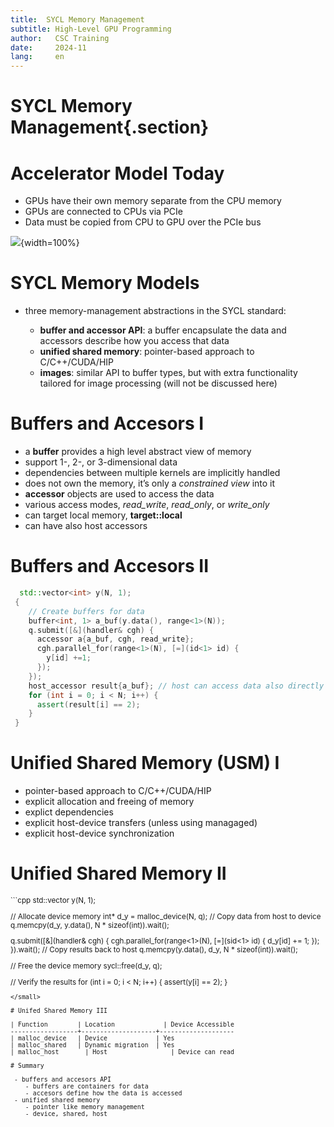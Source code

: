 ```yaml
---
title:  SYCL Memory Management
subtitle: High-Level GPU Programming 
author:   CSC Training
date:     2024-11
lang:     en
---
```


# SYCL Memory Management{.section}

# Accelerator Model Today

- GPUs have their own memory separate from the CPU memory
- GPUs are connected to CPUs via PCIe
- Data must be copied from CPU to GPU over the PCIe bus

![](img/gpu-bws.png){width=100%}

# SYCL Memory Models

 - three memory-management abstractions in the SYCL standard:

      - **buffer and accessor API**: a buffer encapsulate the data and accessors describe how you access that data
      - **unified shared memory**: pointer-based approach to C/C++/CUDA/HIP
      - **images**: similar API to buffer types, but with extra functionality tailored for image processing (will not be discussed here)

# Buffers and Accesors I
 -  a **buffer** provides a high level abstract view of memory 
 - support 1-, 2-, or 3-dimensional data
 - dependencies between multiple kernels are implicitly handled
 - does not own the memory, it’s only a *constrained view* into it
 - **accessor** objects are used to access the data
 - various access modes, *read_write*, *read_only*, or *write_only*
 - can target local memory, **target::local**
 - can have also host accessors

# Buffers and Accesors II
 
```cpp
  std::vector<int> y(N, 1);
 {
    // Create buffers for data 
    buffer<int, 1> a_buf(y.data(), range<1>(N));
    q.submit([&](handler& cgh) {
      accessor a{a_buf, cgh, read_write};
      cgh.parallel_for(range<1>(N), [=](id<1> id) {
        y[id] +=1;
      });
    });
    host_accessor result{a_buf}; // host can access data also directly after buffer destruction
    for (int i = 0; i < N; i++) {
      assert(result[i] == 2);
    }
 }
``` 

# Unified Shared Memory (USM) I

- pointer-based approach to C/C++/CUDA/HIP
- explicit allocation and  freeing of memory
- explict dependencies
- explicit host-device transfers (unless using managaged)
- explicit host-device synchronization 

# Unified Shared Memory II

<small>
```cpp
  std::vector<int> y(N, 1);

  // Allocate device memory
  int* d_y = malloc_device<int>(N, q); 
  // Copy data from host to device
  q.memcpy(d_y, y.data(), N * sizeof(int)).wait(); 

  q.submit([&](handler& cgh) {
    cgh.parallel_for(range<1>(N), [=](sid<1> id) {
      d_y[id] += 1;
    });
  }).wait();
  // Copy results back to host
  q.memcpy(y.data(), d_y, N * sizeof(int)).wait();

  // Free the device memory
  sycl::free(d_y, q);
  
  // Verify the results
  for (int i = 0; i < N; i++) {
    assert(y[i] == 2);
  }
```
</small>

# Unifed Shared Memory III

| Function        | Location	         | Device Accessible
------------------+--------------------+--------------------
| malloc_device	  | Device 	           | Yes                 
| malloc_shared	  | Dynamic migration  | Yes                 
| malloc_host	    | Host  	           | Device can read     

# Summary

 - buffers and accesors API
    - buffers are containers for data
    - accesors define how the data is accessed
 - unified shared memory 
    - pointer like memory management
    - device, shared, host
